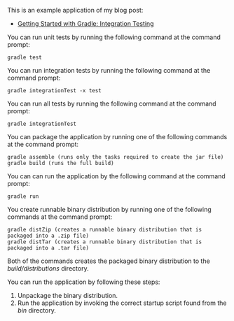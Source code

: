 This is an example application of my blog post:

* [Getting Started with Gradle: Integration Testing]()

You can run unit tests by running the following command at the command prompt:

    gradle test

You can run integration tests by running the following command at the command prompt:

    gradle integrationTest -x test

You can run all tests by running the following command at the command prompt:

    gradle integrationTest


You can package the application by running one of the following commands at the command prompt:

    gradle assemble (runs only the tasks required to create the jar file)
    gradle build (runs the full build)
    
You can can run the application by the following command at the command prompt:

    gradle run

You create runnable binary distribution by running one of the following commands at the command prompt:

    gradle distZip (creates a runnable binary distribution that is packaged into a .zip file)
    gradle distTar (creates a runnable binary distribution that is packaged into a .tar file)

Both of the commands creates the packaged binary distribution to the _build/distributions_ directory. 

You can run the application by following these steps:

1. Unpackage the binary distribution.
2. Run the application by invoking the correct startup script found from the _bin_ directory.    